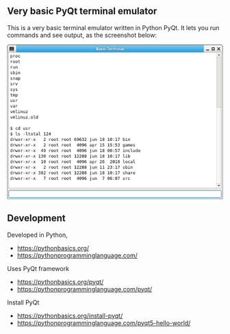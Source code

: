 ## Very basic PyQt terminal emulator

This is a very basic terminal emulator written in Python PyQt.
It lets you run commands and see output, as the screenshot below:

![program](/program.png)

## Development

Developed in Python,

* https://pythonbasics.org/
* https://pythonprogramminglanguage.com/

Uses PyQt framework

* https://pythonbasics.org/pyqt/
* https://pythonprogramminglanguage.com/pyqt/

Install PyQt

* https://pythonbasics.org/install-pyqt/
* https://pythonprogramminglanguage.com/pyqt5-hello-world/


